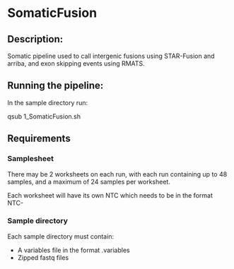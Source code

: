 # SomaticFusion

## Description:

Somatic pipeline used to call intergenic fusions using STAR-Fusion and arriba, and exon skipping events using RMATS.



## Running the pipeline:

In the sample directory run:

qsub 1_SomaticFusion.sh


## Requirements
  
### Samplesheet

There may be 2 worksheets on each run, with each run containing up to 48 samples, and a maximum of 24 samples per worksheet. 

Each worksheet will have its own NTC which needs to be in the format NTC-<worksheetid>
  
  
### Sample directory

Each sample directory must contain:
- A variables file in the format <sampleId>.variables
- Zipped fastq files
